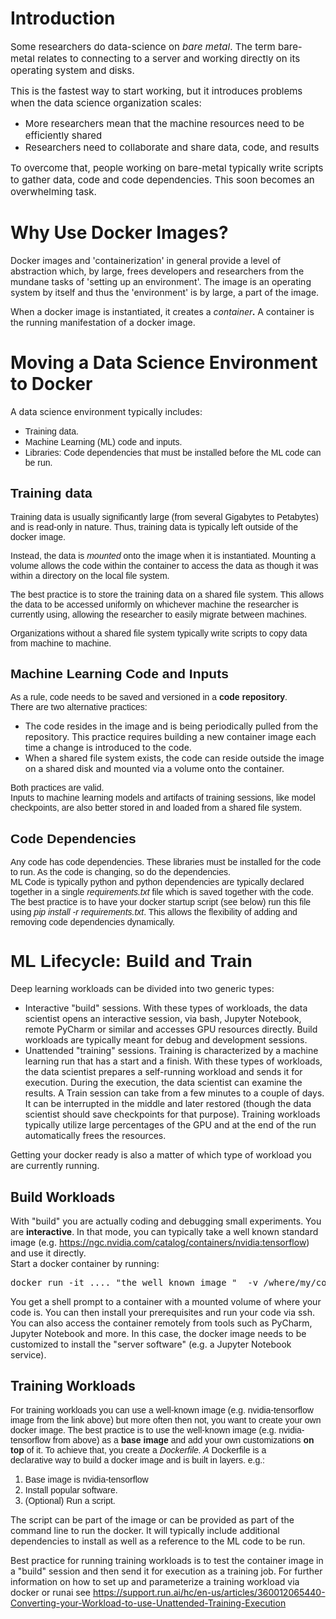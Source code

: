 # <span style="font-family: -apple-system, BlinkMacSystemFont, 'Segoe UI', Helvetica, Arial, sans-serif;">Introduction</span>

<span style="font-family: -apple-system, BlinkMacSystemFont, 'Segoe UI', Helvetica, Arial, sans-serif; font-size: 15px;">Some researchers do data-science on _bare metal_. The term bare-metal relates to connecting to a server and working directly on its operating system and disks.&nbsp;</span>

<span style="font-family: -apple-system, BlinkMacSystemFont, 'Segoe UI', Helvetica, Arial, sans-serif; font-size: 15px;">This is the fastest way to start working, but it introduces problems when the data science organization scales:</span>

*   <span style="font-family: -apple-system, BlinkMacSystemFont, 'Segoe UI', Helvetica, Arial, sans-serif; font-size: 15px;">More researchers mean that the machine resources need to be efficiently shared</span>
*   <span style="font-family: -apple-system, BlinkMacSystemFont, 'Segoe UI', Helvetica, Arial, sans-serif; font-size: 15px;">Researchers need to collaborate and share data, code, and results</span>

<span style="font-family: -apple-system, BlinkMacSystemFont, 'Segoe UI', Helvetica, Arial, sans-serif; font-size: 15px;">To overcome that, people working on bare-metal typically write scripts to gather data, code and code dependencies. This soon becomes an overwhelming task.</span>

<div>
<h1><span>Why Use Docker Images?</span></h1>
<p><span>Docker images and 'containerization' in general provide a level of abstraction which, by large, frees developers and researchers from the mundane tasks of 'setting up an environment'. The image is an operating system by itself and thus the 'environment' is by large, a part of the image.&nbsp;</span></p>
<p><span>When a docker image is instantiated, it creates a&nbsp;<em>container<strong>.&nbsp;</strong></em>A container is the running manifestation of a docker image.&nbsp;</span></p>
<h1><span>Moving a Data Science Environment to Docker</span></h1>
</div>

<div>A data science environment typically includes:</div>

<ul><li><font face="arial, sans-serif">Training data.</font></li><li><font face="arial, sans-serif">Machine Learning (ML) code and inputs.&nbsp;</font></li><li><font face="arial, sans-serif">Libraries: Code dependencies that must be installed before the ML code can be run.</font></li></ul>

## <span style="font-family: arial, sans-serif;">Training data</span>

<font face="arial, sans-serif">Training data is usually significantly&nbsp;large (from several Gigabytes&nbsp;to Petabytes) and is read-only in nature.&nbsp;Thus, training data is typically left outside of the docker image.&nbsp;</font>

<font face="arial, sans-serif">Instead, the data is <em>mounted</em><strong>&nbsp;</strong>onto the image when it is instantiated. Mounting a volume allows the code within the container to access the data as though it was within a directory on the local file system.</font>

<font face="arial, sans-serif">The best practice is to store the training data on a shared file system. This allows the data to be accessed uniformly on whichever machine the researcher is currently using, allowing the researcher to easily migrate between machines.</font>

<span style="font-family: arial, sans-serif;">Organizations without a shared file system typically write scripts to copy data from machine to machine.&nbsp;</span>

## <span style="font-family: arial, sans-serif;">Machine Learning Code and Inputs</span>

<div><font face="arial, sans-serif">As a rule, code needs to be saved and versioned in a <strong>code repository</strong>.&nbsp;</font></div>

<div><font face="arial, sans-serif">There are two alternative practices:</font></div>

*   The code resides in the image and is being periodically pulled from the repository. This practice requires building a new container image each time a change is introduced to the code.
*   When a shared file system exists, the code can reside outside the image on a shared disk and mounted via a volume onto the container.&nbsp;

<div><font face="arial, sans-serif">Both practices are valid.&nbsp;</font></div>

<div><font face="arial, sans-serif">Inputs to machine learning models and artifacts of training sessions, like model checkpoints, are also better stored in and loaded from a shared file system.</font></div>

<h2><font face="arial, sans-serif">Code Dependencies</font></h2>

<div><span style="font-family: arial, sans-serif;">Any code has code dependencies. These libraries must be installed for the code to run. As the code is changing, so do the dependencies.&nbsp;</span></div>

<div><span style="font-family: arial, sans-serif;">ML Code is typically python and python dependencies are typically declared together in a single <em>requirements.txt</em> file which is saved together with the code.</span></div>

<div><span style="font-family: arial, sans-serif;">The best practice is to have your docker startup script (see below) run this file using <em>pip install -r&nbsp;requirements.txt</em>. This allows the flexibility of adding and removing code dependencies dynamically.</span></div>

<div><span style="font-family: arial, sans-serif;"></span></div>

# <span style="font-family: arial, sans-serif;">ML Lifecycle: Build and Train</span>

<div>
<p>Deep learning workloads can be divided into two generic types:</p>
<ul>
<li>Interactive "build" sessions. With these types of workloads, the data scientist opens an interactive session, via bash, Jupyter Notebook, remote PyCharm or similar and accesses GPU resources directly<span>. Build workloads are typically meant for debug and development sessions.&nbsp;</span>
</li>
<li>Unattended "training" sessions.&nbsp;<span>Training is characterized by a machine learning run that has a start and a finish.&nbsp;</span>With these types of workloads, the data scientist prepares a self-running workload and sends it for execution. During the execution, the data scientist can examine the results<span>. A Train session can take from a few minutes to a couple of days. It can be interrupted in the middle and later restored (though the data scientist should save checkpoints for that purpose). Training workloads typically utilize large percentages of the GPU and at the end of the run automatically frees the resources.</span>
</li>
</ul>
</div>

<div>
<font face="-apple-system, BlinkMacSystemFont, Segoe UI, Helvetica, Arial, sans-serif">Getting your docker ready is also a matter of which type of workload you are&nbsp;</font>currently<font face="-apple-system, BlinkMacSystemFont, Segoe UI, Helvetica, Arial, sans-serif">&nbsp;running.</font>
</div>

<div></div>

## Build Workloads

<div>With "build" you are actually coding and debugging small experiments. You are<span>&nbsp;</span><strong>interactive</strong>. In that mode, you can typically take a well known standard image (e.g.&nbsp;<a data-saferedirecturl="https://www.google.com/url?q=https://ngc.nvidia.com/catalog/containers/nvidia:tensorflow&amp;source=gmail&amp;ust=1592498144070000&amp;usg=AFQjCNGTAief8-leIAVR4wSzfzvkGEphDA" href="https://ngc.nvidia.com/catalog/containers/nvidia:tensorflow" rel="noopener" target="_blank">https://ngc.nvidia.com/<wbr/>catalog/containers/nvidia:<wbr/>tensorflow</a>) and use it directly.&nbsp;</div>

<div>Start a docker container by running:</div>

<pre>docker run -it .... "the well known image "&nbsp; -v /where/my/code/resides bash&nbsp;</pre>

<div></div>

<div>You get a shell prompt to a container with a mounted volume of where your code is. You can then install your&nbsp;prerequisites and run your code via ssh.</div>

<div>You can also access the container remotely from tools such as PyCharm, Jupyter Notebook and more. In this case, the docker image needs to be customized to install the "server software" (e.g. a Jupyter Notebook service).</div>

<div></div>

## Training Workloads

<div><font face="arial, sans-serif">For training workloads you can use a well-known image (e.g. nvidia-tensorflow image from the link above) but more often then not, you want to create your own docker image. The best practice is to use the well-known image (e.g. nvidia-tensorflow from above) as a <strong>base image</strong> and add your own customizations <strong>on top</strong> of it. To achieve that, you create a<span>&nbsp;</span><em>Dockerfile. A&nbsp;</em>Dockerfile is a declarative&nbsp;way to build a docker image and is built in layers. e.g.:</font></div>

<ol><li><font face="arial, sans-serif">Base image is nvidia-tensorflow</font></li><li><font face="arial, sans-serif">Install popular software.</font></li><li><font face="arial, sans-serif">(Optional) Run a script.&nbsp;</font></li></ol>

The script can be part of the image or can be provided as part of the command line to run the docker. It will typically include additional dependencies to install as well as a reference to the ML code to be run.&nbsp;

Best practice for running training workloads is to test the container image in a "build" session and then send it for execution as a training job.&nbsp;For further information on how to set up and parameterize a training workload via docker or runai see&nbsp;<https://support.run.ai/hc/en-us/articles/360012065440-Converting-your-Workload-to-use-Unattended-Training-Execution>&nbsp;

<div><font face="arial, sans-serif">&nbsp;</font></div>

<div></div>